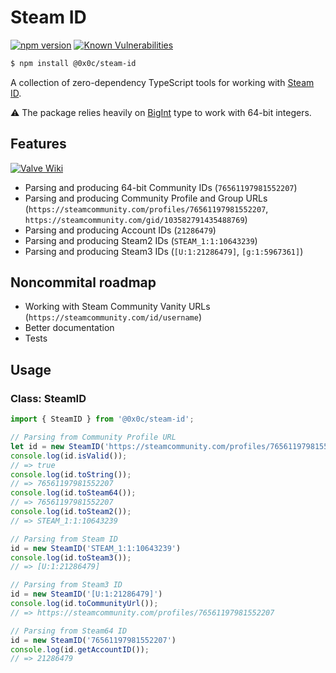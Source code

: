 # Steam ID

[![npm version](https://badge.fury.io/js/%400x0c%2Fsteam-id.svg)](https://badge.fury.io/js/%400x0c%2Fsteam-id)
[![Known Vulnerabilities](https://snyk.io/test/github/keyCat/node-steam-id/badge.svg)](https://snyk.io/test/github/0x0c/steam-id)

```bash
$ npm install @0x0c/steam-id
```

A collection of zero-dependency TypeScript tools for working with [Steam ID](https://developer.valvesoftware.com/wiki/SteamID).

⚠️ The package relies heavily on [BigInt](https://developer.mozilla.org/en-US/docs/Web/JavaScript/Reference/Global_Objects/BigInt) type to work with 64-bit integers.

## Features
[![Valve Wiki](https://developer.valvesoftware.com/w/images/0/01/Steam_id_explanation.png)](https://developer.valvesoftware.com/wiki/SteamID)


* Parsing and producing 64-bit Community IDs (`76561197981552207`)
* Parsing and producing Community Profile and Group URLs (`https://steamcommunity.com/profiles/76561197981552207`, `https://steamcommunity.com/gid/103582791435488769`)
* Parsing and producing Account IDs (`21286479`)
* Parsing and producing Steam2 IDs (`STEAM_1:1:10643239`)
* Parsing and producing Steam3 IDs (`[U:1:21286479]`, `[g:1:5967361]`)

## Noncommital roadmap
* Working with Steam Community Vanity URLs (`https://steamcommunity.com/id/username`)
* Better documentation
* Tests

## Usage
### Class: SteamID
```ts
import { SteamID } from '@0x0c/steam-id';

// Parsing from Community Profile URL
let id = new SteamID('https://steamcommunity.com/profiles/76561197981552207');
console.log(id.isValid());
// => true
console.log(id.toString());
// => 76561197981552207
console.log(id.toSteam64());
// => 76561197981552207
console.log(id.toSteam2());
// => STEAM_1:1:10643239

// Parsing from Steam ID
id = new SteamID('STEAM_1:1:10643239')
console.log(id.toSteam3());
// => [U:1:21286479]

// Parsing from Steam3 ID
id = new SteamID('[U:1:21286479]')
console.log(id.toCommunityUrl());
// => https://steamcommunity.com/profiles/76561197981552207

// Parsing from Steam64 ID
id = new SteamID('76561197981552207')
console.log(id.getAccountID());
// => 21286479
```
